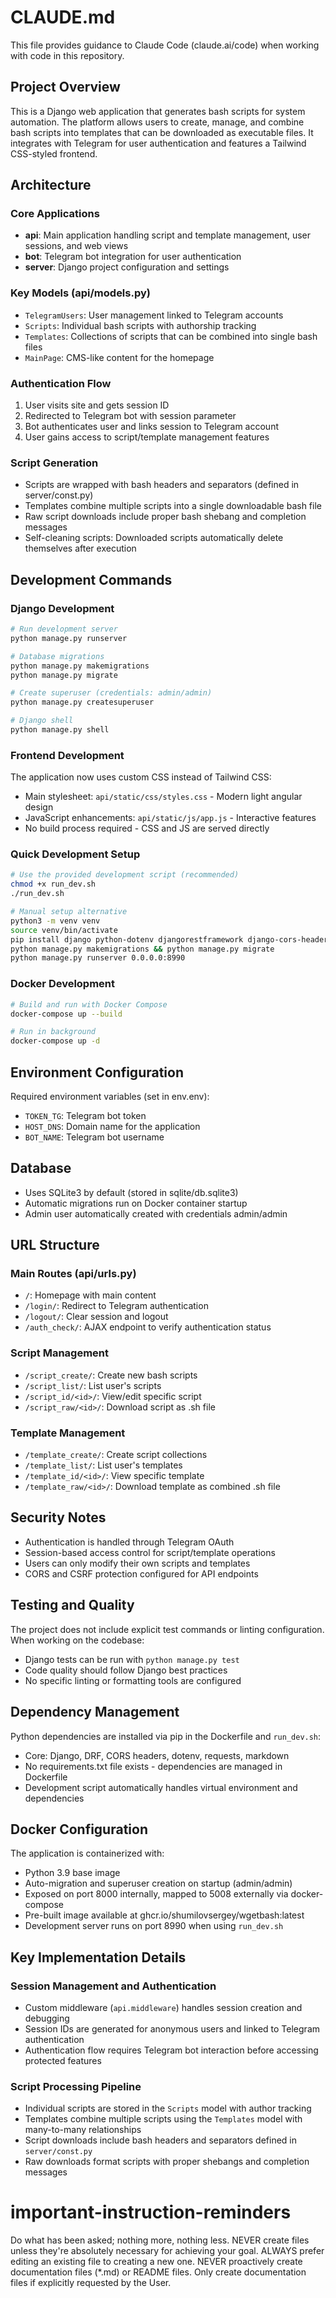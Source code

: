 # CLAUDE.md

This file provides guidance to Claude Code (claude.ai/code) when working with code in this repository.

## Project Overview

This is a Django web application that generates bash scripts for system automation. The platform allows users to create, manage, and combine bash scripts into templates that can be downloaded as executable files. It integrates with Telegram for user authentication and features a Tailwind CSS-styled frontend.

## Architecture

### Core Applications
- **api**: Main application handling script and template management, user sessions, and web views
- **bot**: Telegram bot integration for user authentication
- **server**: Django project configuration and settings

### Key Models (api/models.py)
- `TelegramUsers`: User management linked to Telegram accounts
- `Scripts`: Individual bash scripts with authorship tracking
- `Templates`: Collections of scripts that can be combined into single bash files
- `MainPage`: CMS-like content for the homepage

### Authentication Flow
1. User visits site and gets session ID
2. Redirected to Telegram bot with session parameter
3. Bot authenticates user and links session to Telegram account
4. User gains access to script/template management features

### Script Generation
- Scripts are wrapped with bash headers and separators (defined in server/const.py)
- Templates combine multiple scripts into a single downloadable bash file
- Raw script downloads include proper bash shebang and completion messages
- Self-cleaning scripts: Downloaded scripts automatically delete themselves after execution

## Development Commands

### Django Development
```bash
# Run development server
python manage.py runserver

# Database migrations
python manage.py makemigrations
python manage.py migrate

# Create superuser (credentials: admin/admin)
python manage.py createsuperuser

# Django shell
python manage.py shell
```

### Frontend Development
The application now uses custom CSS instead of Tailwind CSS:
- Main stylesheet: `api/static/css/styles.css` - Modern light angular design
- JavaScript enhancements: `api/static/js/app.js` - Interactive features
- No build process required - CSS and JS are served directly

### Quick Development Setup
```bash
# Use the provided development script (recommended)
chmod +x run_dev.sh
./run_dev.sh

# Manual setup alternative
python3 -m venv venv
source venv/bin/activate
pip install django python-dotenv djangorestframework django-cors-headers requests
python manage.py makemigrations && python manage.py migrate
python manage.py runserver 0.0.0.0:8990
```

### Docker Development
```bash
# Build and run with Docker Compose
docker-compose up --build

# Run in background
docker-compose up -d
```

## Environment Configuration

Required environment variables (set in env.env):
- `TOKEN_TG`: Telegram bot token
- `HOST_DNS`: Domain name for the application
- `BOT_NAME`: Telegram bot username

## Database

- Uses SQLite3 by default (stored in sqlite/db.sqlite3)
- Automatic migrations run on Docker container startup
- Admin user automatically created with credentials admin/admin

## URL Structure

### Main Routes (api/urls.py)
- `/`: Homepage with main content
- `/login/`: Redirect to Telegram authentication
- `/logout/`: Clear session and logout
- `/auth_check/`: AJAX endpoint to verify authentication status

### Script Management
- `/script_create/`: Create new bash scripts
- `/script_list/`: List user's scripts
- `/script_id/<id>/`: View/edit specific script
- `/script_raw/<id>/`: Download script as .sh file

### Template Management
- `/template_create/`: Create script collections
- `/template_list/`: List user's templates
- `/template_id/<id>/`: View specific template
- `/template_raw/<id>/`: Download template as combined .sh file

## Security Notes

- Authentication is handled through Telegram OAuth
- Session-based access control for script/template operations
- Users can only modify their own scripts and templates
- CORS and CSRF protection configured for API endpoints

## Testing and Quality

The project does not include explicit test commands or linting configuration. When working on the codebase:
- Django tests can be run with `python manage.py test`
- Code quality should follow Django best practices
- No specific linting or formatting tools are configured

## Dependency Management

Python dependencies are installed via pip in the Dockerfile and `run_dev.sh`:
- Core: Django, DRF, CORS headers, dotenv, requests, markdown
- No requirements.txt file exists - dependencies are managed in Dockerfile
- Development script automatically handles virtual environment and dependencies

## Docker Configuration

The application is containerized with:
- Python 3.9 base image
- Auto-migration and superuser creation on startup (admin/admin)
- Exposed on port 8000 internally, mapped to 5008 externally via docker-compose
- Pre-built image available at ghcr.io/shumilovsergey/wgetbash:latest
- Development server runs on port 8990 when using `run_dev.sh`

## Key Implementation Details

### Session Management and Authentication
- Custom middleware (`api.middleware`) handles session creation and debugging
- Session IDs are generated for anonymous users and linked to Telegram authentication
- Authentication flow requires Telegram bot interaction before accessing protected features

### Script Processing Pipeline
- Individual scripts are stored in the `Scripts` model with author tracking
- Templates combine multiple scripts using the `Templates` model with many-to-many relationships
- Script downloads include bash headers and separators defined in `server/const.py`
- Raw downloads format scripts with proper shebangs and completion messages

# important-instruction-reminders
Do what has been asked; nothing more, nothing less.
NEVER create files unless they're absolutely necessary for achieving your goal.
ALWAYS prefer editing an existing file to creating a new one.
NEVER proactively create documentation files (*.md) or README files. Only create documentation files if explicitly requested by the User.